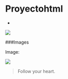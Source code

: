 # Proyectohtml

-

![](https://pandao.github.io/editor.md/images/logos/editormd-logo-180x180.png)


###Images

Image:

![](https://pandao.github.io/editor.md/examples/images/4.jpg)

> Follow your heart.

